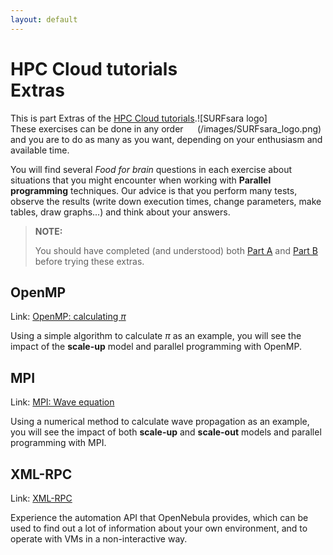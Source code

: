 ```yaml
---
layout: default
---
```


# HPC Cloud tutorials<br/> Extras

<div style="float:right;max-width:205px;" markdown="1">
![SURFsara logo](/images/SURFsara_logo.png)
</div>

This is part Extras of the [HPC Cloud tutorials](.). These exercises can be done in any order and you are to do as many as you want, depending on your enthusiasm and available time.

You will find several _Food for brain_ questions in each exercise about situations that you might encounter when working with **Parallel programming** techniques. Our advice is that you perform many tests, observe the results (write down execution times, change parameters, make tables, draw graphs...) and think about your answers.

>**NOTE:**
>
> You should have completed (and understood) both [Part A](partA) and [Part B](partB) before trying these extras.

## OpenMP

Link: [OpenMP: calculating _&pi;_](OpenMP)
  
  Using a simple algorithm to calculate _&pi;_ as an example, you will see the impact of the **scale-up** model and parallel programming with OpenMP.

## MPI

Link: [MPI: Wave equation](MPI)

  Using a numerical method to calculate wave propagation as an example, you will see the impact of both **scale-up** and **scale-out** models and parallel programming with MPI.
  
## XML-RPC

Link: [XML-RPC](XMLRPC)
  
  Experience the automation API that OpenNebula provides, which can be used to find out a lot of information about your own environment, and to operate with VMs in a non-interactive way.

